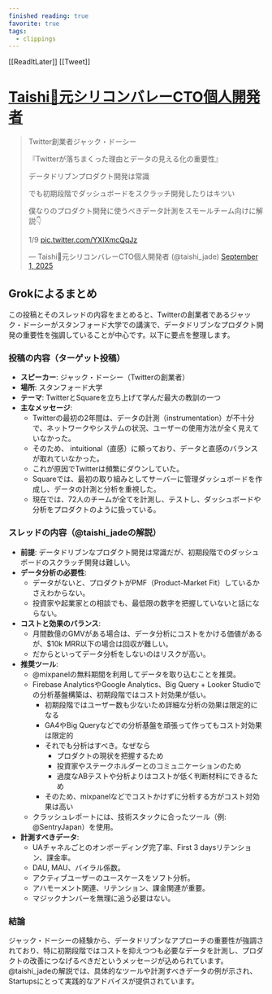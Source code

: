 ```yaml
---
finished reading: true
favorite: true
tags:
  - clippings
---
```

[[ReadItLater]] [[Tweet]]

# [Taishi🚀元シリコンバレーCTO個人開発者](https://twitter.com/taishi_jade/status/1962393622126399907)

> Twitter創業者ジャック・ドーシー  
>   
> 『Twitterが落ちまくった理由とデータの見える化の重要性』  
>   
> データドリブンプロダクト開発は常識  
>   
> でも初期段階でダッシュボードをスクラッチ開発したりはキツい  
>   
> 僕なりのプロダクト開発に使うべきデータ計測をスモールチーム向けに解説👇  
>   
> 1/9 [pic.twitter.com/YXIXmcQqJz](https://t.co/YXIXmcQqJz)
> 
> — Taishi🚀元シリコンバレーCTO個人開発者 (@taishi\_jade) [September 1, 2025](https://twitter.com/taishi_jade/status/1962393622126399907?ref_src=twsrc%5Etfw)

## Grokによるまとめ
この投稿とそのスレッドの内容をまとめると、Twitterの創業者であるジャック・ドーシーがスタンフォード大学での講演で、データドリブンなプロダクト開発の重要性を強調していることが中心です。以下に要点を整理します。

### 投稿の内容（ターゲット投稿）
- **スピーカー**: ジャック・ドーシー（Twitterの創業者）
- **場所**: スタンフォード大学
- **テーマ**: TwitterとSquareを立ち上げて学んだ最大の教訓の一つ
- **主なメッセージ**:
  - Twitterの最初の2年間は、データの計測（instrumentation）が不十分で、ネットワークやシステムの状況、ユーザーの使用方法が全く見えていなかった。
  - そのため、 intuitional（直感）に頼っており、データと直感のバランスが取れていなかった。
  - これが原因でTwitterは頻繁にダウンしていた。
  - Squareでは、最初の取り組みとしてサーバーに管理ダッシュボードを作成し、データの計測と分析を重視した。
  - 現在では、72人のチームが全てを計測し、テストし、ダッシュボードや分析をプロダクトのように扱っている。

### スレッドの内容（@taishi_jadeの解説）
- **前提**: データドリブンなプロダクト開発は常識だが、初期段階でのダッシュボードのスクラッチ開発は難しい。
- **データ分析の必要性**:
  - データがないと、プロダクトがPMF（Product-Market Fit）しているかさえわからない。
  - 投資家や起業家との相談でも、最低限の数字を把握していないと話にならない。
- **コストと効果のバランス**:
  - 月間数億のGMVがある場合は、データ分析にコストをかける価値があるが、$10k MRR以下の場合は回収が難しい。
  - だからといってデータ分析をしないのはリスクが高い。
- **推奨ツール**:
  - @mixpanelの無料期間を利用してデータを取り込むことを推奨。
  - Firebase AnalyticsやGoogle Analytics、Big Query + Looker Studioでの分析基盤構築は、初期段階ではコスト対効果が低い。
	  - 初期段階ではユーザー数も少ないため詳細な分析の効果は限定的になる
	  - GA4やBig Queryなどでの分析基盤を頑張って作ってもコスト対効果は限定的
	  - それでも分析はすべき。なぜなら
		  - プロダクトの現状を把握するため
		  - 投資家やステークホルダーとのコミュニケーションのため
		  - 過度なABテストや分析よりはコストが低く判断材料にできるため
	  - そのため、mixpanelなどでコストかけずに分析する方がコスト対効果は高い
  - クラッシュレポートには、技術スタックに合ったツール（例: @SentryJapan）を使用。
- **計測すべきデータ**:
  - UAチャネルごとのオンボーディング完了率、First 3 daysリテンション、課金率。
  - DAU, MAU、バイラル係数。
  - アクティブユーザーのユースケースをソフト分析。
  - アハモーメント関連、リテンション、課金関連が重要。
  - マジックナンバーを無理に追う必要はない。

### 結論
ジャック・ドーシーの経験から、データドリブンなアプローチの重要性が強調されており、特に初期段階ではコストを抑えつつも必要なデータを計測し、プロダクトの改善につなげるべきだというメッセージが込められています。@taishi_jadeの解説では、具体的なツールや計測すべきデータの例が示され、 Startupsにとって実践的なアドバイスが提供されています。
